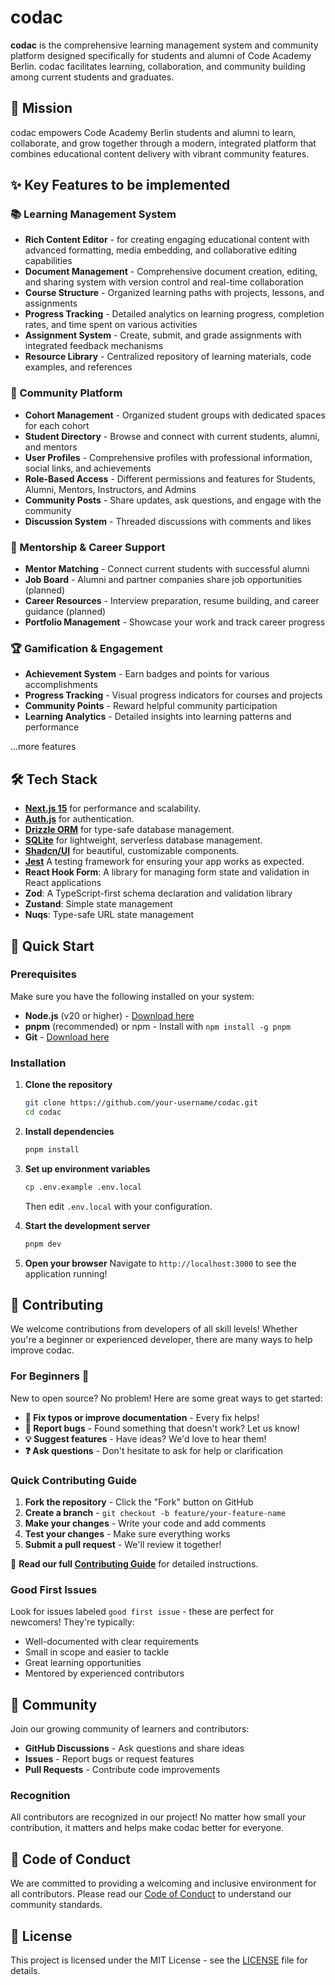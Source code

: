 # codac

**codac** is the comprehensive learning management system and community platform designed specifically for students and alumni of Code Academy Berlin. codac facilitates learning, collaboration, and community building among current students and graduates.

## 🎯 Mission

codac empowers Code Academy Berlin students and alumni to learn, collaborate, and grow together through a modern, integrated platform that combines educational content delivery with vibrant community features.

## ✨ Key Features to be implemented

### 📚 Learning Management System

- **Rich Content Editor** - for creating engaging educational content with advanced formatting, media embedding, and collaborative editing capabilities
- **Document Management** - Comprehensive document creation, editing, and sharing system with version control and real-time collaboration
- **Course Structure** - Organized learning paths with projects, lessons, and assignments
- **Progress Tracking** - Detailed analytics on learning progress, completion rates, and time spent on various activities
- **Assignment System** - Create, submit, and grade assignments with integrated feedback mechanisms
- **Resource Library** - Centralized repository of learning materials, code examples, and references

### 👥 Community Platform

- **Cohort Management** - Organized student groups with dedicated spaces for each cohort
- **Student Directory** - Browse and connect with current students, alumni, and mentors
- **User Profiles** - Comprehensive profiles with professional information, social links, and achievements
- **Role-Based Access** - Different permissions and features for Students, Alumni, Mentors, Instructors, and Admins
- **Community Posts** - Share updates, ask questions, and engage with the community
- **Discussion System** - Threaded discussions with comments and likes

### 🤝 Mentorship & Career Support

- **Mentor Matching** - Connect current students with successful alumni
- **Job Board** - Alumni and partner companies share job opportunities (planned)
- **Career Resources** - Interview preparation, resume building, and career guidance (planned)
- **Portfolio Management** - Showcase your work and track career progress

### 🏆 Gamification & Engagement

- **Achievement System** - Earn badges and points for various accomplishments
- **Progress Tracking** - Visual progress indicators for courses and projects
- **Community Points** - Reward helpful community participation
- **Learning Analytics** - Detailed insights into learning patterns and performance

...more features

## 🛠 Tech Stack

- **[Next.js 15](https://nextjs.org/)** for performance and scalability.
- **[Auth.js](https://auth.js.org/)** for authentication.
- **[Drizzle ORM](https://orm.drizzle.team/)** for type-safe database management.
- **[SQLite](https://www.sqlite.org/)** for lightweight, serverless database management.
- **[Shadcn/UI](https://ui.shadcn.com/)** for beautiful, customizable components.
- **[Jest](https://jestjs.io/)** A testing framework for ensuring your app works as expected.
- **React Hook Form**: A library for managing form state and validation in React applications
- **Zod**: A TypeScript-first schema declaration and validation library
- **Zustand**: Simple state management
- **Nuqs**: Type-safe URL state management

## 🚀 Quick Start

### Prerequisites

Make sure you have the following installed on your system:

- **Node.js** (v20 or higher) - [Download here](https://nodejs.org/)
- **pnpm** (recommended) or npm - Install with `npm install -g pnpm`
- **Git** - [Download here](https://git-scm.com/)

### Installation

1. **Clone the repository**

   ```bash
   git clone https://github.com/your-username/codac.git
   cd codac
   ```

2. **Install dependencies**

   ```bash
   pnpm install
   ```

3. **Set up environment variables**

   ```bash
   cp .env.example .env.local
   ```

   Then edit `.env.local` with your configuration.

4. **Start the development server**

   ```bash
   pnpm dev
   ```

5. **Open your browser**
   Navigate to `http://localhost:3000` to see the application running!

## 🤝 Contributing

We welcome contributions from developers of all skill levels! Whether you're a beginner or experienced developer, there are many ways to help improve codac.

### For Beginners 👋

New to open source? No problem! Here are some great ways to get started:

- **📝 Fix typos or improve documentation** - Every fix helps!
- **🐛 Report bugs** - Found something that doesn't work? Let us know!
- **💡 Suggest features** - Have ideas? We'd love to hear them!
- **❓ Ask questions** - Don't hesitate to ask for help or clarification

### Quick Contributing Guide

1. **Fork the repository** - Click the "Fork" button on GitHub
2. **Create a branch** - `git checkout -b feature/your-feature-name`
3. **Make your changes** - Write your code and add comments
4. **Test your changes** - Make sure everything works
5. **Submit a pull request** - We'll review it together!

📖 **Read our full [Contributing Guide](CONTRIBUTING.md)** for detailed instructions.

### Good First Issues

Look for issues labeled `good first issue` - these are perfect for newcomers! They're typically:

- Well-documented with clear requirements
- Small in scope and easier to tackle
- Great learning opportunities
- Mentored by experienced contributors

## 🌟 Community

Join our growing community of learners and contributors:

- **GitHub Discussions** - Ask questions and share ideas
- **Issues** - Report bugs or request features
- **Pull Requests** - Contribute code improvements

### Recognition

All contributors are recognized in our project! No matter how small your contribution, it matters and helps make codac better for everyone.

## 📜 Code of Conduct

We are committed to providing a welcoming and inclusive environment for all contributors. Please read our [Code of Conduct](CODE_OF_CONDUCT.md) to understand our community standards.

## 📄 License

This project is licensed under the MIT License - see the [LICENSE](LICENSE) file for details.

